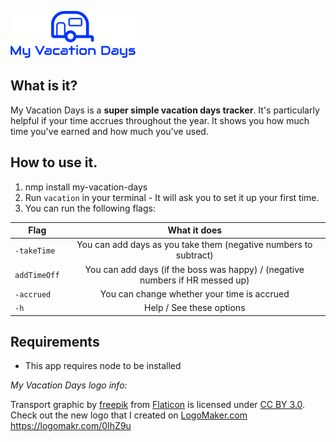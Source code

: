 ![My Vacation Days Logo](https://github.com/rfearing/my-vacation-time/raw/master/logo.png)

## What is it?

My Vacation Days is a **super simple vacation days tracker**. It's particularly helpful if your time accrues throughout the year. It shows you how much time you've earned and how much you've used.

## How to use it.
 1. nmp install my-vacation-days
 2. Run `vacation` in your terminal - It will ask you to set it up your first time.
 3. You can run the following flags:

| Flag          | What it does           
| ------------- |:-------------:
| `-takeTime`   | You can add days as you take them (negative numbers to subtract)
| `addTimeOff`  | You can add days (if the boss was happy) / (negative numbers if HR messed up)      
| `-accrued`    | You can change whether your time is accrued  
| `-h`          | Help / See these options    

## Requirements 

* This app requires node to be installed

*My Vacation Days logo info:*

Transport graphic by <a href="http://www.flaticon.com/authors/freepik">freepik</a> from <a href="http://www.flaticon.com/">Flaticon</a> is licensed under <a href="http://creativecommons.org/licenses/by/3.0/" title="Creative Commons BY 3.0">CC BY 3.0</a>. Check out the new logo that I created on <a href="http://logomakr.com" title="Logo Maker">LogoMaker.com</a> https://logomakr.com/0IhZ9u